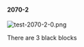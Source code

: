 #### 2070-2
![test-2070-2-0.png](https://github.com/lil-lab/nlvr/raw/master/nlvr/test/images/4/test-2070-2-0.png "test-2070-2-0.png")

There are 3 black blocks